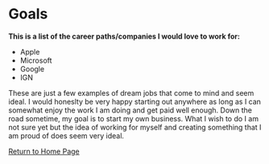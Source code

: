 # Goals
**This is a list of the career paths/companies I would love to work for:**
- Apple
- Microsoft
- Google
- IGN

These are just a few examples of dream jobs that come to mind and seem ideal. I would honeslty be very happy starting out anywhere as long as I can somewhat enjoy the work I am doing and get paid well enough. Down the road sometime, my goal is to start my own business. What I wish to do I am not sure yet but the idea of working for myself and creating something that I am proud of does seem very ideal.

[Return to Home Page](https://github.com/cnrdbf/connorrichit1000.git)
